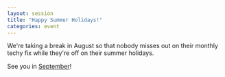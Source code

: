 ```yaml
---
layout: session
title: "Happy Summer Holidays!"
categories: event
---
```


We're taking a break in August so that nobody misses out on their monthly techy fix while
they're off on their summer holidays.

See you in <a href="{% post_url 2014-09-04-september-2014 %}">September</a>!